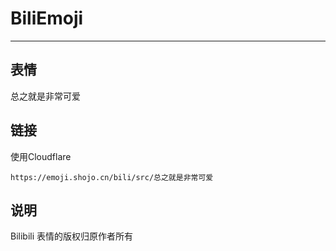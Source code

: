 # BiliEmoji
---
## 表情
总之就是非常可爱
## 链接
使用Cloudflare
```
https://emoji.shojo.cn/bili/src/总之就是非常可爱
```
## 说明
Bilibili 表情的版权归原作者所有
